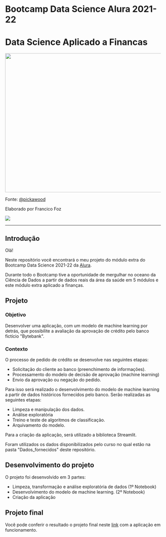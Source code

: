 # Bootcamp Data Science Alura 2021-22 
# Data Science Aplicado a Financas


<p align="center"> 
<img src="https://images.unsplash.com/photo-1620714223084-8fcacc6dfd8d?ixlib=rb-1.2.1&ixid=MnwxMjA3fDB8MHxwaG90by1wYWdlfHx8fGVufDB8fHx8&auto=format&fit=crop&w=871&q=80" height="450" width="900"></a>


Fonte: </a> <a href="https://unsplash.com/@pickawood">@pickawood </a>



Elaborado por Francico Foz

<a href="https://img.shields.io/badge/author-gustavolq-blue.svg)](https://www.linkedin.com/in/francisco-tadeu-foz/" target="_blank"><img src="https://img.shields.io/badge/-LinkedIn-%230077B5?style=for-the-badge&logo=linkedin&logoColor=white" target="_blank"></a>  

---

## Introdução

Olá! 

Neste repositório você encontrará o meu projeto do módulo extra do Bootcamp Data Science 2021-22 da [Alura](https://www.alura.com.br/).

Durante todo o Bootcamp tive a oportunidade de mergulhar no oceano da Ciência de Dados a partir de dados reais da área da saúde em 5 módulos e este módulo extra aplicado a finanças.


## Projeto

###  Objetivo

Desenvolver uma aplicação, com um modelo de machine learning por detrás, que possibilite a avaliação da aprovação de crédito pelo banco fictício "Bytebank".

### Contexto

O processo de pedido de crédito se desenvolve nas seguintes etapas:
* Solicitação do cliente ao banco (preenchimento de informações).
* Processamento do modelo de decisão de aprovação (machine learning)
* Envio da aprovação ou negação do pedido.

Para isso será realizado o desenvolvimento do modelo de machine learning a partir de dados históricos fornecidos pelo banco.
Serão realizadas as seguintes etapas:

* Limpeza e manipulação dos dados.
* Análise exploratória
* Treino e teste de algoritmos de classificação.
* Arquivamento do modelo.

Para a criação da aplicação, será utilizado a biblioteca Streamlit.

Foram utilizados os dados disponibilizados pelo curso no qual estão na pasta "Dados_fornecidos" deste repositório.

## Desenvolvimento do projeto

O projeto foi desenvolvido em 3 partes:

* Limpeza, transformação e análise exploratória de dados (1º Notebook)
* Desenvolvimento do modelo de machine learning. (2º Notebook)
* Criação da aplicação 


## Projeto final

Você pode conferir o resultado o projeto final neste [link](https://share.streamlit.io/franciscofoz/bootcamp-alura-data-science-aplicado-a-financas/main/Aplicacao/simulador_avalicacao_credito.py) com a aplicação em funcionamento.



